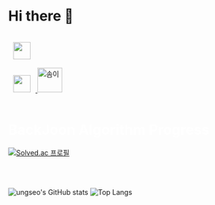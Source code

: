 # Hi there 👋

<!--
**ungseo/ungseo** is a ✨ _special_ ✨ repository because its `README.md` (this file) appears on your GitHub profile.


-->
<br>
<a href="https://www.instagram.com/ungseo/">
    <img 
        src="http://img.shields.io/badge/-instagram-390213?style=flat&logo=Instagram&link=https://www.instagram.com/ungseo/"
        style="height : 35px; margin-left : 10px; margin-right : 10px;"/>
</a>

<br>
<br>

<a href="https://dev-get-jop.tistory.com/">
    <img 
        src="https://img.shields.io/badge/Blog-dreamveloper-blueviolet?style=flat&logo=Tistory&link=https://www.dev-get-jop.tistory.com/"
        style="height : 35px; margin-left : 10px; margin-right : 10px;"/>
    <img
         src="https://img1.daumcdn.net/thumb/R1280x0/?scode=mtistory2&fname=https%3A%2F%2Fblog.kakaocdn.net%2Fdn%2FcoNYyf%2Fbtr49Ua4eQp%2FAHswq4KE96TSMeI0sL3cV1%2Fimg.webp" width="50px" alt="솜이">
</a>
<br><br>
<h1 style="color:White; Fontsize:20px;">BackJoon Algorithm Progress</h1>

[![Solved.ac 프로필](http://mazassumnida.wtf/api/v2/generate_badge?boj=ungseo)](https://solved.ac/ungseo)

<br><br>


![ungseo's GitHub stats](https://github-readme-stats.vercel.app/api?username=ungseo&show_icons=true&theme=moltack)&nbsp;![Top Langs](https://github-readme-stats.vercel.app/api/top-langs/?username=ungseo&layout=compact&theme=moltack&langs_count=3)

